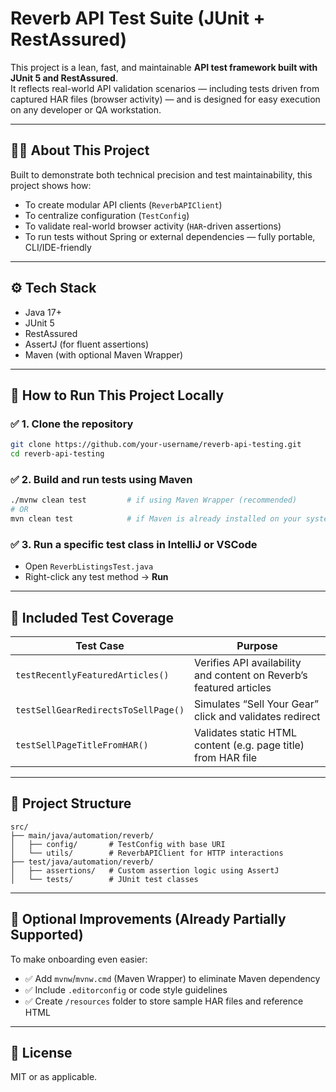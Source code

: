 # Reverb API Test Suite (JUnit + RestAssured)

This project is a lean, fast, and maintainable **API test framework built with JUnit 5 and RestAssured**.  
It reflects real-world API validation scenarios — including tests driven from captured HAR files (browser activity) — and is designed for easy execution on any developer or QA workstation.

---

## 🧑‍💻 About This Project

Built to demonstrate both technical precision and test maintainability, this project shows how:
- To create modular API clients (`ReverbAPIClient`)
- To centralize configuration (`TestConfig`)
- To validate real-world browser activity (`HAR`-driven assertions)
- To run tests without Spring or external dependencies — fully portable, CLI/IDE-friendly

---

## ⚙️ Tech Stack

- Java 17+
- JUnit 5
- RestAssured
- AssertJ (for fluent assertions)
- Maven (with optional Maven Wrapper)

---

## 🚀 How to Run This Project Locally

### ✅ 1. **Clone the repository**
```bash
git clone https://github.com/your-username/reverb-api-testing.git
cd reverb-api-testing
```

### ✅ 2. **Build and run tests using Maven**
```bash
./mvnw clean test         # if using Maven Wrapper (recommended)
# OR
mvn clean test            # if Maven is already installed on your system
```

### ✅ 3. **Run a specific test class in IntelliJ or VSCode**
- Open `ReverbListingsTest.java`
- Right-click any test method → **Run**

---

## 🧪 Included Test Coverage

| Test Case | Purpose |
|----------|---------|
| `testRecentlyFeaturedArticles()` | Verifies API availability and content on Reverb’s featured articles |
| `testSellGearRedirectsToSellPage()` | Simulates “Sell Your Gear” click and validates redirect |
| `testSellPageTitleFromHAR()` | Validates static HTML content (e.g. page title) from HAR file |

---

## 📁 Project Structure

```
src/
├── main/java/automation/reverb/
│   ├── config/       # TestConfig with base URI
│   └── utils/        # ReverbAPIClient for HTTP interactions
├── test/java/automation/reverb/
│   ├── assertions/   # Custom assertion logic using AssertJ
│   └── tests/        # JUnit test classes
```

---

## 🔧 Optional Improvements (Already Partially Supported)

To make onboarding even easier:
- ✅ Add `mvnw`/`mvnw.cmd` (Maven Wrapper) to eliminate Maven dependency
- ✅ Include `.editorconfig` or code style guidelines
- ✅ Create `/resources` folder to store sample HAR files and reference HTML

---

## 📜 License

MIT or as applicable.
